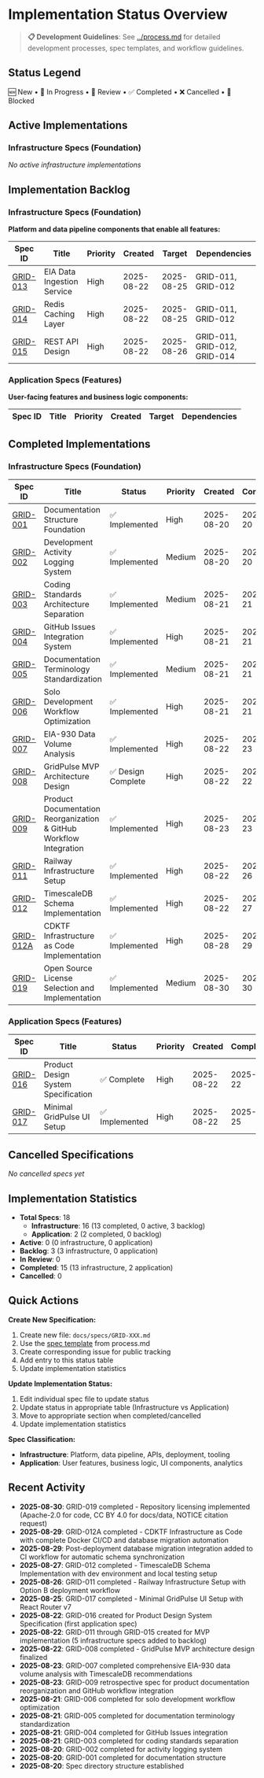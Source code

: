 # Implementation Status Overview

> **📋 Development Guidelines**: See [../process.md](../process.md) for detailed development processes, spec templates, and workflow guidelines.

## Status Legend
🆕 New • 🔄 In Progress • 👀 Review • ✅ Completed • ❌ Cancelled • 🔴 Blocked

## Active Implementations

### Infrastructure Specs (Foundation)
*No active infrastructure implementations*

## Implementation Backlog

### Infrastructure Specs (Foundation)
**Platform and data pipeline components that enable all features:**

| Spec ID | Title | Priority | Created | Target | Dependencies |
|---------|-------|----------|---------|--------|--------------|
| [GRID-013](./GRID-013.md) | EIA Data Ingestion Service | High | 2025-08-22 | 2025-08-25 | GRID-011, GRID-012 |
| [GRID-014](./GRID-014.md) | Redis Caching Layer | High | 2025-08-22 | 2025-08-25 | GRID-011, GRID-012 |
| [GRID-015](./GRID-015.md) | REST API Design | High | 2025-08-22 | 2025-08-26 | GRID-011, GRID-012, GRID-014 |
### Application Specs (Features)
**User-facing features and business logic components:**

| Spec ID | Title | Priority | Created | Target | Dependencies |
|---------|-------|----------|---------|--------|--------------|


## Completed Implementations

### Infrastructure Specs (Foundation)
| Spec ID | Title | Status | Priority | Created | Completed |
|---------|-------|--------|----------|---------|-----------|
| [GRID-001](./GRID-001.md) | Documentation Structure Foundation | ✅ Implemented | High | 2025-08-20 | 2025-08-20 |
| [GRID-002](./GRID-002.md) | Development Activity Logging System | ✅ Implemented | Medium | 2025-08-20 | 2025-08-20 |
| [GRID-003](./GRID-003.md) | Coding Standards Architecture Separation | ✅ Implemented | Medium | 2025-08-21 | 2025-08-21 |
| [GRID-004](./GRID-004.md) | GitHub Issues Integration System | ✅ Implemented | High | 2025-08-21 | 2025-08-21 |
| [GRID-005](./GRID-005.md) | Documentation Terminology Standardization | ✅ Implemented | Medium | 2025-08-21 | 2025-08-21 |
| [GRID-006](./GRID-006.md) | Solo Development Workflow Optimization | ✅ Implemented | High | 2025-08-21 | 2025-08-21 |
| [GRID-007](./GRID-007.md) | EIA-930 Data Volume Analysis | ✅ Implemented | High | 2025-08-22 | 2025-08-23 |
| [GRID-008](./GRID-008.md) | GridPulse MVP Architecture Design | ✅ Design Complete | High | 2025-08-22 | 2025-08-22 |
| [GRID-009](./GRID-009.md) | Product Documentation Reorganization & GitHub Workflow Integration | ✅ Implemented | High | 2025-08-23 | 2025-08-23 |
| [GRID-011](./GRID-011.md) | Railway Infrastructure Setup | ✅ Implemented | High | 2025-08-22 | 2025-08-26 |
| [GRID-012](./GRID-012.md) | TimescaleDB Schema Implementation | ✅ Implemented | High | 2025-08-22 | 2025-08-27 |
| [GRID-012A](./GRID-012A.md) | CDKTF Infrastructure as Code Implementation | ✅ Implemented | High | 2025-08-28 | 2025-08-29 |
| [GRID-019](./GRID-019.md) | Open Source License Selection and Implementation | ✅ Implemented | Medium | 2025-08-30 | 2025-08-30 |

### Application Specs (Features)
| Spec ID | Title | Status | Priority | Created | Completed |
|---------|-------|--------|----------|---------|-----------|
| [GRID-016](./GRID-016.md) | Product Design System Specification | ✅ Complete | High | 2025-08-22 | 2025-08-22 |
| [GRID-017](./GRID-017.md) | Minimal GridPulse UI Setup | ✅ Implemented | High | 2025-08-22 | 2025-08-25 |

## Cancelled Specifications
*No cancelled specs yet*

## Implementation Statistics
- **Total Specs**: 18
  - **Infrastructure**: 16 (13 completed, 0 active, 3 backlog)
  - **Application**: 2 (2 completed, 0 backlog)
- **Active**: 0 (0 infrastructure, 0 application)
- **Backlog**: 3 (3 infrastructure, 0 application)
- **In Review**: 0
- **Completed**: 15 (13 infrastructure, 2 application)
- **Cancelled**: 0

## Quick Actions

**Create New Specification:**
1. Create new file: `docs/specs/GRID-XXX.md`
2. Use the [spec template](../process.md#spec-template) from process.md
3. Create corresponding issue for public tracking
4. Add entry to this status table
5. Update implementation statistics

**Update Implementation Status:**
1. Edit individual spec file to update status
2. Update status in appropriate table (Infrastructure vs Application)
3. Move to appropriate section when completed/cancelled
4. Update implementation statistics

**Spec Classification:**
- **Infrastructure**: Platform, data pipeline, APIs, deployment, tooling
- **Application**: User features, business logic, UI components, analytics

## Recent Activity
- **2025-08-30**: GRID-019 completed - Repository licensing implemented (Apache-2.0 for code, CC BY 4.0 for docs/data, NOTICE citation request)
- **2025-08-29**: GRID-012A completed - CDKTF Infrastructure as Code with complete Docker CI/CD and database migration automation
- **2025-08-29**: Post-deployment database migration integration added to CI workflow for automatic schema synchronization
- **2025-08-27**: GRID-012 completed - TimescaleDB Schema Implementation with dev environment and local testing setup
- **2025-08-26**: GRID-011 completed - Railway Infrastructure Setup with Option B deployment workflow
- **2025-08-25**: GRID-017 completed - Minimal GridPulse UI Setup with React Router v7
- **2025-08-22**: GRID-016 created for Product Design System Specification (first application spec)
- **2025-08-22**: GRID-011 through GRID-015 created for MVP implementation (5 infrastructure specs added to backlog)
- **2025-08-22**: GRID-008 completed - GridPulse MVP architecture design finalized
- **2025-08-23**: GRID-007 completed comprehensive EIA-930 data volume analysis with TimescaleDB recommendations
- **2025-08-23**: GRID-009 retrospective spec for product documentation reorganization and GitHub workflow integration
- **2025-08-21**: GRID-006 completed for solo development workflow optimization
- **2025-08-21**: GRID-005 completed for documentation terminology standardization
- **2025-08-21**: GRID-004 completed for GitHub Issues integration
- **2025-08-21**: GRID-003 completed for coding standards separation
- **2025-08-20**: GRID-002 completed for activity logging system
- **2025-08-20**: GRID-001 completed for documentation structure
- **2025-08-20**: Spec directory structure established
